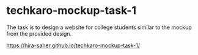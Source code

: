# techkaro-mockup-task-1
The task is to design a website for college students similar to the mockup from the provided design.

https://hira-saher.github.io/techkaro-mockup-task-1/
